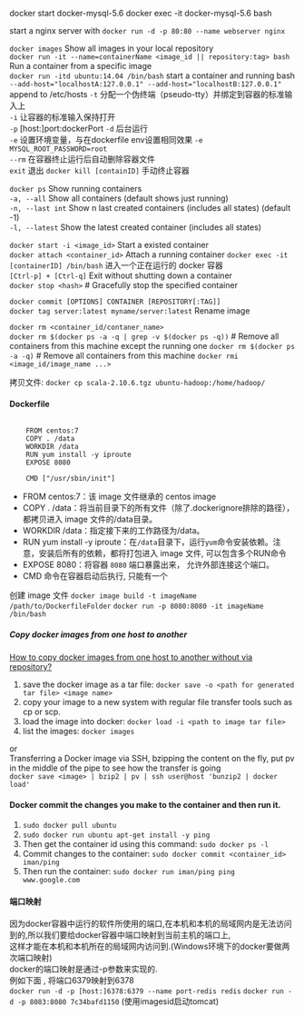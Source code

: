 docker start docker-mysql-5.6
docker exec -it docker-mysql-5.6 bash

start a nginx server with `docker run -d -p 80:80 --name webserver nginx`

`docker images`	Show all images in your local repository  
`docker run -it --name=containerName <image_id || repository:tag> bash`	Run a container from a specific image  
`docker run -itd ubuntu:14.04 /bin/bash`	start a container and running bash
	`--add-host="localhostA:127.0.0.1" --add-host="localhostB:127.0.0.1"` append to /etc/hosts
	`-t` 分配一个伪终端（pseudo-tty）并绑定到容器的标准输入上  
	`-i` 让容器的标准输入保持打开  
	`-p` [host:]port:dockerPort
	`-d` 后台运行  
	`-e` 设置环境变量，与在dockerfile env设置相同效果 `-e MYSQL_ROOT_PASSWORD=root`  
	`--rm` 在容器终止运行后自动删除容器文件  
`exit` 退出
`docker kill [containID]` 手动终止容器  

`docker ps`	Show running containers  
	`-a, --all`	Show all containers (default shows just running)  
	`-n, --last int`	Show n last created containers (includes all states) (default -1)  
 	`-l, --latest`	Show the latest created container (includes all states)  

`docker start -i <image_id>`	Start a existed container  
`docker attach <container_id>`	Attach a running container 
`docker exec -it [containerID] /bin/bash` 进入一个正在运行的 docker 容器  
`[Ctrl-p] + [Ctrl-q]`	Exit without shutting down a container  
`docker stop <hash>`	# Gracefully stop the specified container

`docker commit [OPTIONS] CONTAINER [REPOSITORY[:TAG]]`  
`docker tag server:latest myname/server:latest`	Rename image  

`docker rm <container_id/contaner_name>`   
`docker rm $(docker ps -a -q | grep -v $(docker ps -q))`	# Remove all containers from this machine except the running one
`docker rm $(docker ps -a -q)`	# Remove all containers from this machine
`docker rmi <image_id/image_name ...>`  

拷贝文件: `docker cp scala-2.10.6.tgz ubuntu-hadoop:/home/hadoop/`  

#### Dockerfile
```

	FROM centos:7
	COPY . /data
	WORKDIR /data
	RUN yum install -y iproute
	EXPOSE 8080
	
	CMD ["/usr/sbin/init"]
```

* FROM centos:7：该 image 文件继承的 centos image
* COPY . /data：将当前目录下的所有文件（除了.dockerignore排除的路径），都拷贝进入 image 文件的/data目录。
* WORKDIR /data：指定接下来的工作路径为/data。
* RUN yum install -y iproute：在`/data`目录下，运行`yum`命令安装依赖。注意，安装后所有的依赖，都将打包进入 image 文件, 可以包含多个RUN命令
* EXPOSE 8080：将容器 `8080` 端口暴露出来， 允许外部连接这个端口。
* CMD 命令在容器启动后执行, 只能有一个

创建 image 文件 `docker image build -t imageName /path/to/DockerfileFolder`
`docker run -p 8080:8080 -it imageName /bin/bash`

##### Copy docker images from one host to another
[How to copy docker images from one host to another without via repository?](https://stackoverflow.com/questions/23935141/how-to-copy-docker-images-from-one-host-to-another-without-via-repository )
1. save the docker image as a tar file: `docker save -o <path for generated tar file> <image name>`  
2. copy your image to a new system with regular file transfer tools such as cp or scp.  
3. load the image into docker: `docker load -i <path to image tar file>`
4. list the images: `docker images`

or  
Transferring a Docker image via SSH, bzipping the content on the fly, put pv in the middle of the pipe to see how the transfer is going  
`docker save <image> | bzip2 | pv | ssh user@host 'bunzip2 | docker load'`	


#### Docker commit the changes you make to the container and then run it.
1. `sudo docker pull ubuntu`
2. `sudo docker run ubuntu apt-get install -y ping`
3. Then get the container id using this command: `sudo docker ps -l`
4. Commit changes to the container: `sudo docker commit <container_id> iman/ping`
5. Then run the container: `sudo docker run iman/ping ping www.google.com`

#### 端口映射
因为docker容器中运行的软件所使用的端口,在本机和本机的局域网内是无法访问到的,所以我们要给docker容器中端口映射到当前主机的端口上,  
这样才能在本机和本机所在的局域网内访问到.(Windows环境下的docker要做两次端口映射)  
docker的端口映射是通过-p参数来实现的.  
例如下面 , 将端口6379映射到6378  
`docker run -d -p [host:]6378:6379 --name port-redis redis`
`docker run -d -p 8083:8080 7c34bafd1150` (使用imagesid启动tomcat)
